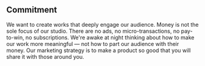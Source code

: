 ## Commitment

We want to create works that deeply engage our audience.  Money is not the sole focus of our studio.  There are no ads, no micro-transactions, no pay-to-win, no subscriptions.  We're awake at night thinking about how to make our work more meaningful — not how to part our audience with their money.  Our marketing strategy is to make a product so good that you will share it with those around you.

